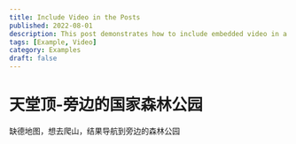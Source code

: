 ```yaml
---
title: Include Video in the Posts
published: 2022-08-01
description: This post demonstrates how to include embedded video in a blog post.
tags: [Example, Video]
category: Examples
draft: false
---
```


# 天堂顶-旁边的国家森林公园

缺德地图，想去爬山，结果导航到旁边的森林公园